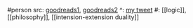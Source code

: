 #person 
src: [goodreads1](https://www.goodreads.com/author/show/4538008.E_E_Constance_Jones), [goodreads2](https://www.goodreads.com/author/show/18077270.Emily_Elizabeth_Constance_Jones?from_search=true&from_srp=true) 
^: [my tweet](https://twitter.com/XinYaanZyoy/status/1617482002973745152) 
#: [[logic]], [[philosophy]], [[intension-extension duality]]

